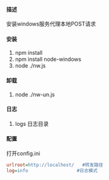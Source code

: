 #### 描述

安装windows服务代理本地POST请求

#### 安装

1. npm install
2. npm install node-windows
3. node ./nw.js

#### 卸载
1. node ./nw-un.js

#### 日志

1. logs 日志目录

#### 配置
打开config.ini


```ini
urlroot=http://localhost/   #转发路径
log=info                  #日志模式
```

